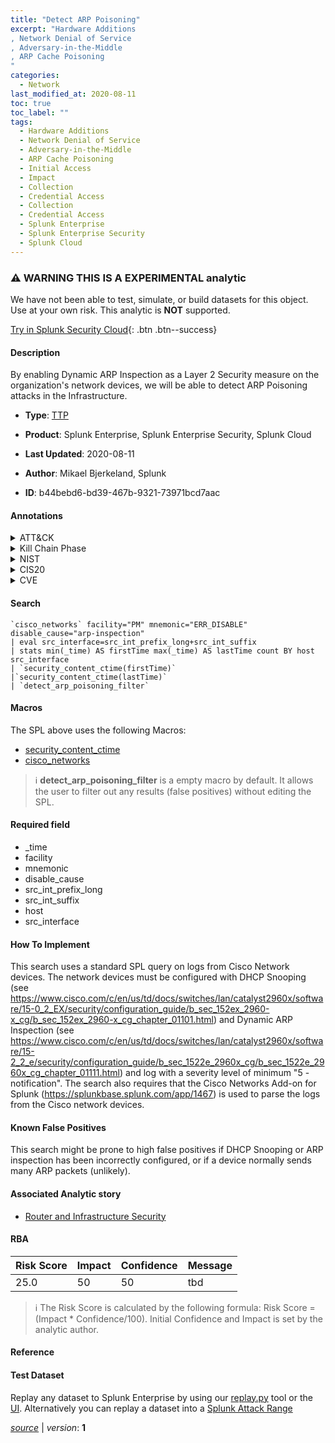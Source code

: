 ```yaml
---
title: "Detect ARP Poisoning"
excerpt: "Hardware Additions
, Network Denial of Service
, Adversary-in-the-Middle
, ARP Cache Poisoning
"
categories:
  - Network
last_modified_at: 2020-08-11
toc: true
toc_label: ""
tags:
  - Hardware Additions
  - Network Denial of Service
  - Adversary-in-the-Middle
  - ARP Cache Poisoning
  - Initial Access
  - Impact
  - Collection
  - Credential Access
  - Collection
  - Credential Access
  - Splunk Enterprise
  - Splunk Enterprise Security
  - Splunk Cloud
---
```


### :warning: WARNING THIS IS A EXPERIMENTAL analytic
We have not been able to test, simulate, or build datasets for this object. Use at your own risk. This analytic is **NOT** supported.


[Try in Splunk Security Cloud](https://www.splunk.com/en_us/products/cyber-security.html){: .btn .btn--success}

#### Description

By enabling Dynamic ARP Inspection as a Layer 2 Security measure on the organization's network devices, we will be able to detect ARP Poisoning attacks in the Infrastructure.

- **Type**: [TTP](https://github.com/splunk/security_content/wiki/Detection-Analytic-Types)
- **Product**: Splunk Enterprise, Splunk Enterprise Security, Splunk Cloud

- **Last Updated**: 2020-08-11
- **Author**: Mikael Bjerkeland, Splunk
- **ID**: b44bebd6-bd39-467b-9321-73971bcd7aac


#### Annotations

<details>
  <summary>ATT&CK</summary>

<div markdown="1">


| ID             | Technique        |  Tactic             |
| -------------- | ---------------- |-------------------- |
| [T1200](https://attack.mitre.org/techniques/T1200/) | Hardware Additions | Initial Access |

| [T1498](https://attack.mitre.org/techniques/T1498/) | Network Denial of Service | Impact |

| [T1557](https://attack.mitre.org/techniques/T1557/) | Adversary-in-the-Middle | Collection, Credential Access |

| [T1557.002](https://attack.mitre.org/techniques/T1557/002/) | ARP Cache Poisoning | Collection, Credential Access |

</div>
</details>


<details>
  <summary>Kill Chain Phase</summary>

<div markdown="1">

* Reconnaissance
* Delivery
* Actions on Objectives


</div>
</details>


<details>
  <summary>NIST</summary>

<div markdown="1">

* ID.AM
* PR.DS



</div>
</details>

<details>
  <summary>CIS20</summary>

<div markdown="1">

* CIS 1
* CIS 11



</div>
</details>

<details>
  <summary>CVE</summary>

<div markdown="1">


</div>
</details>

#### Search 

```
`cisco_networks` facility="PM" mnemonic="ERR_DISABLE" disable_cause="arp-inspection" 
| eval src_interface=src_int_prefix_long+src_int_suffix 
| stats min(_time) AS firstTime max(_time) AS lastTime count BY host src_interface 
| `security_content_ctime(firstTime)`
|`security_content_ctime(lastTime)`
| `detect_arp_poisoning_filter`
```

#### Macros
The SPL above uses the following Macros:
* [security_content_ctime](https://github.com/splunk/security_content/blob/develop/macros/security_content_ctime.yml)
* [cisco_networks](https://github.com/splunk/security_content/blob/develop/macros/cisco_networks.yml)

> :information_source:
> **detect_arp_poisoning_filter** is a empty macro by default. It allows the user to filter out any results (false positives) without editing the SPL.

#### Required field
* _time
* facility
* mnemonic
* disable_cause
* src_int_prefix_long
* src_int_suffix
* host
* src_interface


#### How To Implement
This search uses a standard SPL query on logs from Cisco Network devices. The network devices must be configured with DHCP Snooping (see https://www.cisco.com/c/en/us/td/docs/switches/lan/catalyst2960x/software/15-0_2_EX/security/configuration_guide/b_sec_152ex_2960-x_cg/b_sec_152ex_2960-x_cg_chapter_01101.html) and Dynamic ARP Inspection (see https://www.cisco.com/c/en/us/td/docs/switches/lan/catalyst2960x/software/15-2_2_e/security/configuration_guide/b_sec_1522e_2960x_cg/b_sec_1522e_2960x_cg_chapter_01111.html) and log with a severity level of minimum "5 - notification". The search also requires that the Cisco Networks Add-on for Splunk (https://splunkbase.splunk.com/app/1467) is used to parse the logs from the Cisco network devices.

#### Known False Positives
This search might be prone to high false positives if DHCP Snooping or ARP inspection has been incorrectly configured, or if a device normally sends many ARP packets (unlikely).

#### Associated Analytic story
* [Router and Infrastructure Security](/stories/router_and_infrastructure_security)




#### RBA

| Risk Score  | Impact      | Confidence   | Message      |
| ----------- | ----------- |--------------|--------------|
| 25.0 | 50 | 50 | tbd |


> :information_source:
> The Risk Score is calculated by the following formula: Risk Score = (Impact * Confidence/100). Initial Confidence and Impact is set by the analytic author. 

#### Reference


#### Test Dataset
Replay any dataset to Splunk Enterprise by using our [replay.py](https://github.com/splunk/attack_data#using-replaypy) tool or the [UI](https://github.com/splunk/attack_data#using-ui).
Alternatively you can replay a dataset into a [Splunk Attack Range](https://github.com/splunk/attack_range#replay-dumps-into-attack-range-splunk-server)



[*source*](https://github.com/splunk/security_content/tree/develop/detections/experimental/network/detect_arp_poisoning.yml) \| *version*: **1**